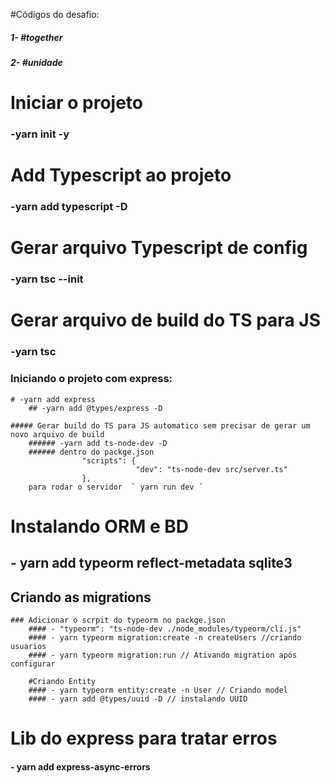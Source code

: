 #Códigos do desafio: 
 ##### 1- #together
 ##### 2- #unidade


# Iniciar o projeto
  ### -yarn init -y

#  Add Typescript ao projeto
  ### -yarn add typescript -D

# Gerar arquivo Typescript de config
  ### -yarn tsc --init

# Gerar arquivo de build do TS para JS
 ### -yarn tsc

###  Iniciando o projeto com express:
    # -yarn add express
        ## -yarn add @types/express -D
   
    ##### Gerar build do TS para JS automatico sem precisar de gerar um novo arquivo de build
        ###### -yarn add ts-node-dev -D
        ###### dentro do packge.json  
                    "scripts": {
                                "dev": "ts-node-dev src/server.ts"
                    },
        para rodar o servidor  ` yarn run dev ´
# Instalando ORM e BD
  ## - yarn add typeorm reflect-metadata sqlite3 
  ## Criando as migrations
    ### Adicionar o scrpit do typeorm no packge.json 
        #### - "typeorm": "ts-node-dev ./node_modules/typeorm/cli.js"
        #### - yarn typeorm migration:create -n createUsers //criando usuarios
        #### - yarn typeorm migration:run // Ativando migration após configurar 

        #Criando Entity
        #### - yarn typeorm entity:create -n User // Criando model
        #### - yarn add @types/uuid -D // instalando UUID
# Lib do express para tratar erros
 #### - yarn add express-async-errors

